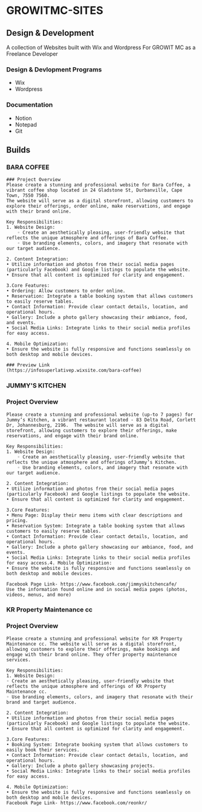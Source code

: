 # GROWITMC-SITES

## Design & Development
A collection of Websites built with Wix and Wordpress For GROWIT MC as a Freelance Developer

### Design & Devlopment Programs
 - Wix
 - Wordpress
### Documentation
 - Notion
 - Notepad
 - Git

## Builds
 ### BARA COFFEE
    ### Project Overview
    Please create a stunning and professional website for Bara Coffee, a vibrant coffee shop located in 24 Gladstone St, Durbanville, Cape Town, 7550 7560. 
    The website will serve as a digital storefront, allowing customers to explore their offerings, order online, make reservations, and engage with their brand online.
    
    Key Responsibilities:
    1. Website Design:
        ◦ Create an aesthetically pleasing, user-friendly website that reflects the unique atmosphere and offerings of Bara Coffee.
        ◦ Use branding elements, colors, and imagery that resonate with our target audience.  
    
    2. Content Integration:
    • Utilize information and photos from their social media pages (particularly Facebook) and Google listings to populate the website.
    • Ensure that all content is optimized for clarity and engagement.  
    
    3.Core Features:
    • Ordering: Allow customers to order online.
    • Reservation: Integrate a table booking system that allows customers to easily reserve tables.
    • Contact Information: Provide clear contact details, location, and operational hours.
    • Gallery: Include a photo gallery showcasing their ambiance, food, and events.
    • Social Media Links: Integrate links to their social media profiles for easy access.  
    
    4. Mobile Optimization:
    • Ensure the website is fully responsive and functions seamlessly on both desktop and mobile devices.

    ### Preview Link
    (https://infosuperlativep.wixsite.com/bara-coffee)
    
 ### JUMMY'S KITCHEN
  ### Project Overview
    Please create a stunning and professional website (up-to 7 pages) for Jummy’s Kitchen, a vibrant restaurant located - 83 Delta Road, Corlett Dr, Johannesburg, 2196.  The website will serve as a digital storefront, allowing customers to explore their offerings, make reservations, and engage with their brand online.
   
    Key Responsibilities:
    1. Website Design:
        ◦ Create an aesthetically pleasing, user-friendly website that reflects the unique atmosphere and offerings ofJummy’s Kitchen.
        ◦ Use branding elements, colors, and imagery that resonate with our target audience.
    
    2. Content Integration:
    • Utilize information and photos from their social media pages (particularly Facebook) and Google listings to populate the website.
    • Ensure that all content is optimized for clarity and engagement.
    
    3.Core Features:
    • Menu Page: Display their menu items with clear descriptions and pricing.
    • Reservation System: Integrate a table booking system that allows customers to easily reserve tables.
    • Contact Information: Provide clear contact details, location, and operational hours.
    • Gallery: Include a photo gallery showcasing our ambiance, food, and events.
    • Social Media Links: Integrate links to their social media profiles for easy access.4. Mobile Optimization:
    • Ensure the website is fully responsive and functions seamlessly on both desktop and mobile devices.
    
    Facebook Page Link- https://www.facebook.com/jimmyskitchencafe/  
    Use the information found online and in social media pages (photos, videos, menus, and more)

  ### KR Property Maintenance cc 
  ### Project Overview
    Please create a stunning and professional website for KR Property Maintenance cc. The website will serve as a digital storefront, allowing customers to explore their offerings, make bookings and engage with their brand online. They offer property maintenance services.
   
    Key Responsibilities:
    1. Website Design:
    ◦ Create an aesthetically pleasing, user-friendly website that reflects the unique atmosphere and offerings of KR Property Maintenance cc.
    ◦ Use branding elements, colors, and imagery that resonate with their brand and target audience.
    
    2. Content Integration:
    • Utilize information and photos from their social media pages (particularly Facebook) and Google listings to populate the website.
    • Ensure that all content is optimized for clarity and engagement.
    
    3.Core Features:
    • Booking System: Integrate booking system that allows customers to easily book their services.
    • Contact Information: Provide clear contact details, location, and operational hours.
    • Gallery: Include a photo gallery showcasing projects.
    • Social Media Links: Integrate links to their social media profiles for easy access.
    
    4. Mobile Optimization:
    • Ensure the website is fully responsive and functions seamlessly on both desktop and mobile devices. 
    Facebook Page Link- https://www.facebook.com/reonkr/

